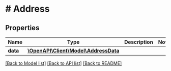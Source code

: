 # # Address

## Properties

Name | Type | Description | Notes
------------ | ------------- | ------------- | -------------
**data** | [**\OpenAPI\Client\Model\AddressData**](AddressData.md) |  |

[[Back to Model list]](../../README.md#models) [[Back to API list]](../../README.md#endpoints) [[Back to README]](../../README.md)
